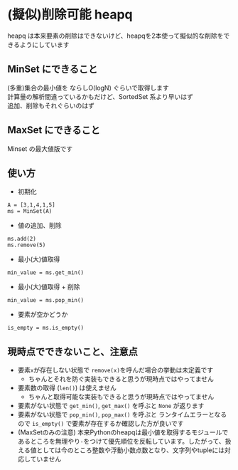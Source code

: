 # (擬似)削除可能 heapq

heapq は本来要素の削除はできないけど、heapqを2本使って擬似的な削除をできるようにしています  

## MinSet にできること  

(多重)集合の最小値を ならしO(logN) ぐらいで取得します   
計算量の解析間違っているかもだけど、SortedSet 系より早いはず  
追加、削除もそれぐらいのはず  

## MaxSet にできること

Minset の最大値版です  

## 使い方

* 初期化  

```
A = [3,1,4,1,5]
ms = MinSet(A)
```

* 値の追加、削除  

```
ms.add(2)
ms.remove(5)
```

* 最小(大)値取得

```
min_value = ms.get_min()
```

* 最小(大)値取得 + 削除

```
min_value = ms.pop_min()
```

* 要素が空かどうか  

```
is_empty = ms.is_empty()
```

## 現時点でできないこと、注意点

* 要素`x`が存在しない状態で `remove(x)`を呼んだ場合の挙動は未定義です  
  * ちゃんとそれを防ぐ実装もできると思うが現時点ではやってません 
* 要素数の取得 (`len()`) は使えません  
  * ちゃんと取得可能な実装もできると思うが現時点ではやってません 
* 要素がない状態で `get_min()`, `get_max()` を呼ぶと `None` が返ります 
* 要素がない状態で `pop_min()`, `pop_max()` を呼ぶと ランタイムエラーとなるので `is_empty()` で要素が存在するか確認した方が良いです  
* (MaxSetのみの注意) 本来Pythonのheapqは最小値を取得するモジュールであるところを無理やり`-`をつけて優先順位を反転しています。したがって、扱える値としては今のところ整数や浮動小数点数となり、文字列やtupleには対応していません  


